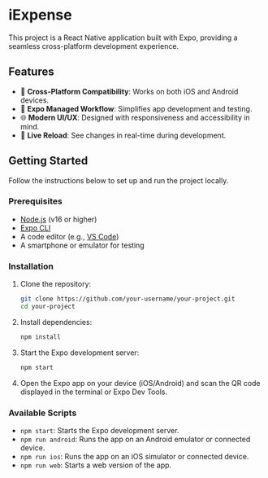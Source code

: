 # iExpense

This project is a React Native application built with Expo, providing a seamless cross-platform development experience.

## Features

- 📱 **Cross-Platform Compatibility**: Works on both iOS and Android devices.
- 🚀 **Expo Managed Workflow**: Simplifies app development and testing.
- 🌐 **Modern UI/UX**: Designed with responsiveness and accessibility in mind.
- 🔄 **Live Reload**: See changes in real-time during development.

## Getting Started

Follow the instructions below to set up and run the project locally.

### Prerequisites

- [Node.js](https://nodejs.org/) (v16 or higher)
- [Expo CLI](https://docs.expo.dev/get-started/installation/)
- A code editor (e.g., [VS Code](https://code.visualstudio.com/))
- A smartphone or emulator for testing

### Installation

1. Clone the repository:
   ```bash
   git clone https://github.com/your-username/your-project.git
   cd your-project
   ```

2. Install dependencies:
   ```bash
   npm install
   ```

3. Start the Expo development server:
   ```bash
   npm start
   ```

4. Open the Expo app on your device (iOS/Android) and scan the QR code displayed in the terminal or Expo Dev Tools.

### Available Scripts

- `npm start`: Starts the Expo development server.
- `npm run android`: Runs the app on an Android emulator or connected device.
- `npm run ios`: Runs the app on an iOS simulator or connected device.
- `npm run web`: Starts a web version of the app.
